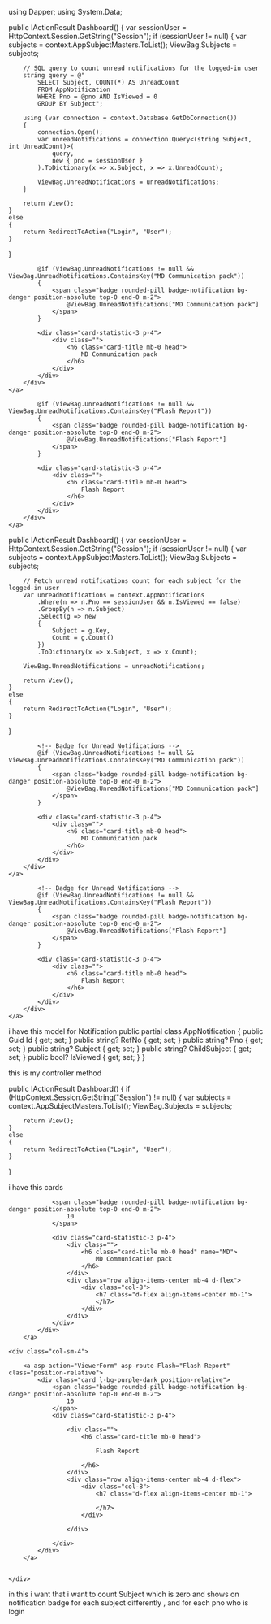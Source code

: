 using Dapper;
using System.Data;

public IActionResult Dashboard()
{
    var sessionUser = HttpContext.Session.GetString("Session");
    if (sessionUser != null)
    {
        var subjects = context.AppSubjectMasters.ToList();
        ViewBag.Subjects = subjects;

        // SQL query to count unread notifications for the logged-in user
        string query = @"
            SELECT Subject, COUNT(*) AS UnreadCount
            FROM AppNotification
            WHERE Pno = @pno AND IsViewed = 0
            GROUP BY Subject";

        using (var connection = context.Database.GetDbConnection())
        {
            connection.Open();
            var unreadNotifications = connection.Query<(string Subject, int UnreadCount)>(
                query,
                new { pno = sessionUser }
            ).ToDictionary(x => x.Subject, x => x.UnreadCount);

            ViewBag.UnreadNotifications = unreadNotifications;
        }

        return View();
    }
    else
    {
        return RedirectToAction("Login", "User");
    }
}


<div class="col-sm-4">
    <a asp-action="ViewerForm" asp-route-MD="MD Communication pack" class="position-relative">
        <div class="card l-bg-cyan-dark position-relative">
            
            @if (ViewBag.UnreadNotifications != null && ViewBag.UnreadNotifications.ContainsKey("MD Communication pack"))
            {
                <span class="badge rounded-pill badge-notification bg-danger position-absolute top-0 end-0 m-2">
                    @ViewBag.UnreadNotifications["MD Communication pack"]
                </span>
            }

            <div class="card-statistic-3 p-4">
                <div class="">
                    <h6 class="card-title mb-0 head">
                        MD Communication pack
                    </h6>
                </div>
            </div>
        </div>
    </a>
</div>

<div class="col-sm-4">
    <a asp-action="ViewerForm" asp-route-Flash="Flash Report" class="position-relative">
        <div class="card l-bg-purple-dark position-relative">
            
            @if (ViewBag.UnreadNotifications != null && ViewBag.UnreadNotifications.ContainsKey("Flash Report"))
            {
                <span class="badge rounded-pill badge-notification bg-danger position-absolute top-0 end-0 m-2">
                    @ViewBag.UnreadNotifications["Flash Report"]
                </span>
            }

            <div class="card-statistic-3 p-4">
                <div class="">
                    <h6 class="card-title mb-0 head">
                        Flash Report
                    </h6>
                </div>
            </div>
        </div>
    </a>
</div>





public IActionResult Dashboard()
{
    var sessionUser = HttpContext.Session.GetString("Session");
    if (sessionUser != null)
    {
        var subjects = context.AppSubjectMasters.ToList();
        ViewBag.Subjects = subjects;

        // Fetch unread notifications count for each subject for the logged-in user
        var unreadNotifications = context.AppNotifications
            .Where(n => n.Pno == sessionUser && n.IsViewed == false)
            .GroupBy(n => n.Subject)
            .Select(g => new
            {
                Subject = g.Key,
                Count = g.Count()
            })
            .ToDictionary(x => x.Subject, x => x.Count);

        ViewBag.UnreadNotifications = unreadNotifications;

        return View();
    }
    else
    {
        return RedirectToAction("Login", "User");
    }
}



<div class="col-sm-4">
    <a asp-action="ViewerForm" asp-route-MD="MD Communication pack" class="position-relative">
        <div class="card l-bg-cyan-dark position-relative">
            
            <!-- Badge for Unread Notifications -->
            @if (ViewBag.UnreadNotifications != null && ViewBag.UnreadNotifications.ContainsKey("MD Communication pack"))
            {
                <span class="badge rounded-pill badge-notification bg-danger position-absolute top-0 end-0 m-2">
                    @ViewBag.UnreadNotifications["MD Communication pack"]
                </span>
            }

            <div class="card-statistic-3 p-4">
                <div class="">
                    <h6 class="card-title mb-0 head">
                        MD Communication pack
                    </h6>
                </div>
            </div>
        </div>
    </a>
</div>

<div class="col-sm-4">
    <a asp-action="ViewerForm" asp-route-Flash="Flash Report" class="position-relative">
        <div class="card l-bg-purple-dark position-relative">
            
            <!-- Badge for Unread Notifications -->
            @if (ViewBag.UnreadNotifications != null && ViewBag.UnreadNotifications.ContainsKey("Flash Report"))
            {
                <span class="badge rounded-pill badge-notification bg-danger position-absolute top-0 end-0 m-2">
                    @ViewBag.UnreadNotifications["Flash Report"]
                </span>
            }

            <div class="card-statistic-3 p-4">
                <div class="">
                    <h6 class="card-title mb-0 head">
                        Flash Report
                    </h6>
                </div>
            </div>
        </div>
    </a>
</div>




i have this model for Notification
public partial class AppNotification
{
    public Guid Id { get; set; }
    public string? RefNo { get; set; }
    public string? Pno { get; set; }
    public string? Subject { get; set; }
    public string? ChildSubject { get; set; }
    public bool? IsViewed { get; set; }
}

this is my controller method

public IActionResult Dashboard()
{
	if (HttpContext.Session.GetString("Session") != null)
	{
		var subjects = context.AppSubjectMasters.ToList();
		ViewBag.Subjects = subjects;




		return View();
	}
	else
	{
		return RedirectToAction("Login", "User");
	}
}

i have this cards 
<div class="col-sm-4">
        <a asp-action="ViewerForm" asp-route-MD="MD Communication pack" class="position-relative">
            <div class="card l-bg-cyan-dark position-relative">
              
                <span class="badge rounded-pill badge-notification bg-danger position-absolute top-0 end-0 m-2">
                    10
                </span>

                <div class="card-statistic-3 p-4">
                    <div class="">
                        <h6 class="card-title mb-0 head" name="MD">
                            MD Communication pack
                        </h6>
                    </div>
                    <div class="row align-items-center mb-4 d-flex">
                        <div class="col-8">
                            <h7 class="d-flex align-items-center mb-1">
                            </h7>
                        </div>
                    </div>
                </div>
            </div>
        </a>
   
</div>

    <div class="col-sm-4">

        <a asp-action="ViewerForm" asp-route-Flash="Flash Report" class="position-relative">
            <div class="card l-bg-purple-dark position-relative">
                <span class="badge rounded-pill badge-notification bg-danger position-absolute top-0 end-0 m-2">
                    10
                </span>
                <div class="card-statistic-3 p-4">

                    <div class="">
                        <h6 class="card-title mb-0 head">

                            Flash Report

                        </h6>
                    </div>
                    <div class="row align-items-center mb-4 d-flex">
                        <div class="col-8">
                            <h7 class="d-flex align-items-center mb-1">

                            </h7>
                        </div>

                    </div>

                </div>
            </div>
        </a>


    </div>


in this i want that i want to count Subject which is zero and shows on notification badge for each subject differently , and for each pno who is login 
